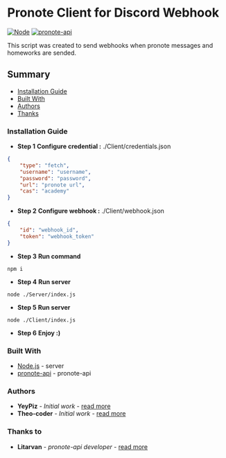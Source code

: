 # Pronote Client for Discord Webhook

[![Node](https://img.shields.io/badge/Node-v12.14.1-green.svg)](https://nodejs.org/fr/)
[![pronote-api](https://img.shields.io/badge/pronote--api-by%20Litarvan-blue.svg)](https://github.com/Litarvan/pronote-api)

This script was created to send webhooks when pronote messages and homeworks are sended.

## Summary

- [Installation Guide](#install)
- [Built With](#build)
- [Authors](#author)
- [Thanks](#thanks)

### Installation Guide <a id="install"></a>

- **Step 1** __Configure credential :__  ./Client/credentials.json
```json
{
    "type": "fetch",
    "username": "username",
    "password": "password",
    "url": "pronote url",
    "cas": "academy"
}
```

- **Step 2** __Configure webhook :__ ./Client/webhook.json
```json
{
    "id": "webhook_id",
    "token": "webhook_token"
}
```

- **Step 3** __Run command__
```
npm i
```

- **Step 4** __Run server__
```
node ./Server/index.js
```

- **Step 5** __Run server__
```
node ./Client/index.js
```

- **Step 6** __Enjoy :)__

### Built With <a id="build"></a>

- [Node.js](https://nodejs.org/fr/) - server
- [pronote-api](https://github.com/Litarvan/pronote-api) - pronote-api

### Authors <a id="author"></a>

* **YeyPiz** - *Initial work* - [read more](https://github.com/TeissierYannis)
* **Theo-coder** - *Initial work* - [read more](https://github.com/theo-coder)

### Thanks to <a id="thanks"></a>

* **Litarvan** - *pronote-api developer* - [read more](https://github.com/Litarvan/)
